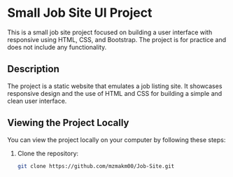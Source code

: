 # Small Job Site UI Project

This is a small job site project focused on building a user interface with responsive using HTML, CSS, and Bootstrap. The project is for practice and does not include any functionality.

## Description

The project is a static website that emulates a job listing site. It showcases responsive design and the use of HTML and CSS for building a simple and clean user interface.

## Viewing the Project Locally

You can view the project locally on your computer by following these steps:

1. Clone the repository:

   ```bash
   git clone https://github.com/mzmakm00/Job-Site.git

